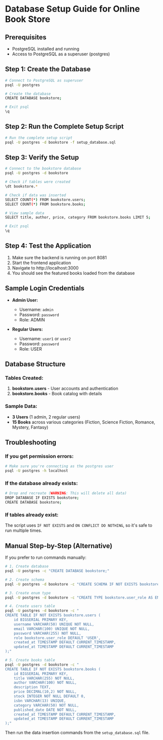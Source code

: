 # Database Setup Guide for Online Book Store

## Prerequisites
- PostgreSQL installed and running
- Access to PostgreSQL as a superuser (postgres)

## Step 1: Create the Database
```bash
# Connect to PostgreSQL as superuser
psql -U postgres

# Create the database
CREATE DATABASE bookstore;

# Exit psql
\q
```

## Step 2: Run the Complete Setup Script
```bash
# Run the complete setup script
psql -U postgres -d bookstore -f setup_database.sql
```

## Step 3: Verify the Setup
```bash
# Connect to the bookstore database
psql -U postgres -d bookstore

# Check if tables were created
\dt bookstore.*

# Check if data was inserted
SELECT COUNT(*) FROM bookstore.users;
SELECT COUNT(*) FROM bookstore.books;

# View sample data
SELECT title, author, price, category FROM bookstore.books LIMIT 5;

# Exit psql
\q
```

## Step 4: Test the Application
1. Make sure the backend is running on port 8081
2. Start the frontend application
3. Navigate to http://localhost:3000
4. You should see the featured books loaded from the database

## Sample Login Credentials
- **Admin User:**
  - Username: `admin`
  - Password: `password`
  - Role: ADMIN

- **Regular Users:**
  - Username: `user1` or `user2`
  - Password: `password`
  - Role: USER

## Database Structure

### Tables Created:
1. **bookstore.users** - User accounts and authentication
2. **bookstore.books** - Book catalog with details

### Sample Data:
- **3 Users** (1 admin, 2 regular users)
- **15 Books** across various categories (Fiction, Science Fiction, Romance, Mystery, Fantasy)

## Troubleshooting

### If you get permission errors:
```bash
# Make sure you're connecting as the postgres user
psql -U postgres -h localhost
```

### If the database already exists:
```bash
# Drop and recreate (WARNING: This will delete all data)
DROP DATABASE IF EXISTS bookstore;
CREATE DATABASE bookstore;
```

### If tables already exist:
The script uses `IF NOT EXISTS` and `ON CONFLICT DO NOTHING`, so it's safe to run multiple times.

## Manual Step-by-Step (Alternative)

If you prefer to run commands manually:

```bash
# 1. Create database
psql -U postgres -c "CREATE DATABASE bookstore;"

# 2. Create schema
psql -U postgres -d bookstore -c "CREATE SCHEMA IF NOT EXISTS bookstore;"

# 3. Create enum type
psql -U postgres -d bookstore -c "CREATE TYPE bookstore.user_role AS ENUM ('USER', 'ADMIN');"

# 4. Create users table
psql -U postgres -d bookstore -c "
CREATE TABLE IF NOT EXISTS bookstore.users (
    id BIGSERIAL PRIMARY KEY,
    username VARCHAR(50) UNIQUE NOT NULL,
    email VARCHAR(100) UNIQUE NOT NULL,
    password VARCHAR(255) NOT NULL,
    role bookstore.user_role DEFAULT 'USER',
    created_at TIMESTAMP DEFAULT CURRENT_TIMESTAMP,
    updated_at TIMESTAMP DEFAULT CURRENT_TIMESTAMP
);"

# 5. Create books table
psql -U postgres -d bookstore -c "
CREATE TABLE IF NOT EXISTS bookstore.books (
    id BIGSERIAL PRIMARY KEY,
    title VARCHAR(255) NOT NULL,
    author VARCHAR(100) NOT NULL,
    description TEXT,
    price DECIMAL(10,2) NOT NULL,
    stock INTEGER NOT NULL DEFAULT 0,
    isbn VARCHAR(13) UNIQUE,
    category VARCHAR(50) NOT NULL,
    published_date DATE NOT NULL,
    created_at TIMESTAMP DEFAULT CURRENT_TIMESTAMP,
    updated_at TIMESTAMP DEFAULT CURRENT_TIMESTAMP
);"
```

Then run the data insertion commands from the `setup_database.sql` file. 